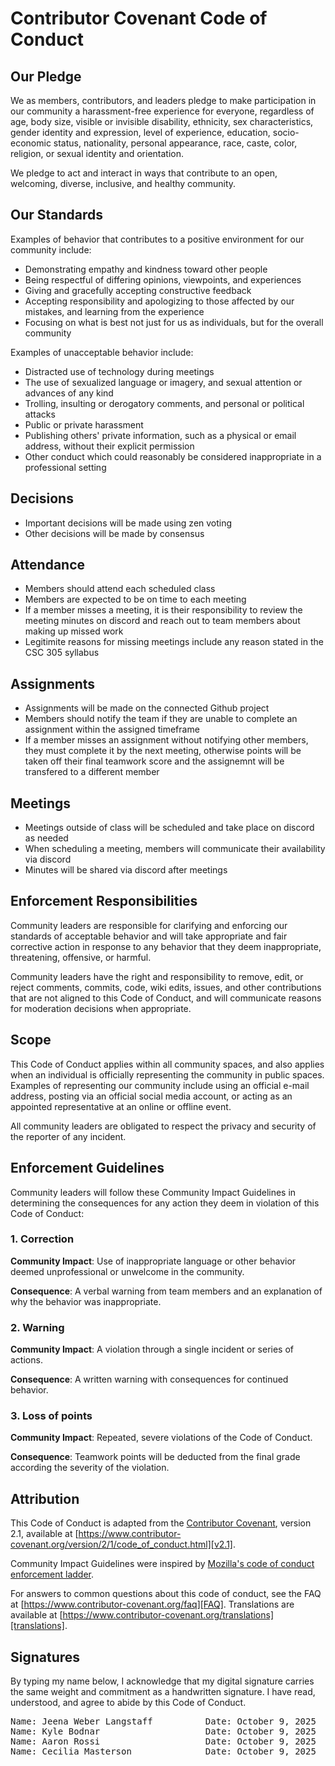 
# Contributor Covenant Code of Conduct

## Our Pledge

We as members, contributors, and leaders pledge to make participation in our community a harassment-free experience for everyone, regardless of age, body size, visible or invisible disability, ethnicity, sex characteristics, gender identity and expression, level of experience, education, socio-economic status, nationality, personal appearance, race, caste, color, religion, or sexual identity and orientation.

We pledge to act and interact in ways that contribute to an open, welcoming, diverse, inclusive, and healthy community.

## Our Standards

Examples of behavior that contributes to a positive environment for our community include:

* Demonstrating empathy and kindness toward other people
* Being respectful of differing opinions, viewpoints, and experiences
* Giving and gracefully accepting constructive feedback
* Accepting responsibility and apologizing to those affected by our mistakes, and learning from the experience
* Focusing on what is best not just for us as individuals, but for the overall community

Examples of unacceptable behavior include:

* Distracted use of technology during meetings
* The use of sexualized language or imagery, and sexual attention or advances of any kind
* Trolling, insulting or derogatory comments, and personal or political attacks
* Public or private harassment
* Publishing others' private information, such as a physical or email address, without their explicit permission
* Other conduct which could reasonably be considered inappropriate in a professional setting

## Decisions
* Important decisions will be made using zen voting
* Other decisions will be made by consensus

## Attendance

* Members should attend each scheduled class
* Members are expected to be on time to each meeting
* If a member misses a meeting, it is their responsibility to review the meeting minutes on discord and reach out to team members about making up missed work
* Legitimite reasons for missing meetings include any reason stated in the CSC 305 syllabus 

## Assignments
* Assignments will be made on the connected Github project
* Members should notify the team if they are unable to complete an assignment within the assigned timeframe
* If a member misses an assignment without notifying other members, they must complete it by the next meeting, otherwise points will be taken off their final teamwork score and the assignemnt will be transfered to a different member

## Meetings
* Meetings outside of class will be scheduled and take place on discord as needed
* When scheduling a meeting, members will communicate their availability via discord
* Minutes will be shared via discord after meetings

## Enforcement Responsibilities

Community leaders are responsible for clarifying and enforcing our standards of acceptable behavior and will take appropriate and fair corrective action in response to any behavior that they deem inappropriate, threatening, offensive, or harmful.

Community leaders have the right and responsibility to remove, edit, or reject comments, commits, code, wiki edits, issues, and other contributions that are not aligned to this Code of Conduct, and will communicate reasons for moderation decisions when appropriate.

## Scope

This Code of Conduct applies within all community spaces, and also applies when an individual is officially representing the community in public spaces. Examples of representing our community include using an official e-mail address, posting via an official social media account, or acting as an appointed representative at an online or offline event.

All community leaders are obligated to respect the privacy and security of the reporter of any incident.

## Enforcement Guidelines

Community leaders will follow these Community Impact Guidelines in determining the consequences for any action they deem in violation of this Code of Conduct:

### 1. Correction

**Community Impact**: Use of inappropriate language or other behavior deemed unprofessional or unwelcome in the community.

**Consequence**: A verbal warning from team members and an explanation of why the behavior was inappropriate.

### 2. Warning

**Community Impact**: A violation through a single incident or series of actions.

**Consequence**: A written warning with consequences for continued behavior. 

### 3. Loss of points

**Community Impact**: Repeated, severe violations of the Code of Conduct.

**Consequence**: Teamwork points will be deducted from the final grade according the severity of the violation.

## Attribution

This Code of Conduct is adapted from the [Contributor Covenant][homepage], version 2.1, available at [https://www.contributor-covenant.org/version/2/1/code_of_conduct.html][v2.1].

Community Impact Guidelines were inspired by [Mozilla's code of conduct enforcement ladder][Mozilla CoC].

For answers to common questions about this code of conduct, see the FAQ at [https://www.contributor-covenant.org/faq][FAQ]. Translations are available at [https://www.contributor-covenant.org/translations][translations].

[homepage]: https://www.contributor-covenant.org
[v2.1]: https://www.contributor-covenant.org/version/2/1/code_of_conduct.html
[Mozilla CoC]: https://github.com/mozilla/diversity
[FAQ]: https://www.contributor-covenant.org/faq
[translations]: https://www.contributor-covenant.org/translations

## Signatures
By typing my name below, I acknowledge that my digital signature carries the same weight and commitment as a handwritten signature. 
I have read, understood, and agree to abide by this Code of Conduct.

<pre>
Name: Jeena Weber Langstaff          Date: October 9, 2025
Name: Kyle Bodnar                    Date: October 9, 2025
Name: Aaron Rossi                    Date: October 9, 2025
Name: Cecilia Masterson              Date: October 9, 2025
</pre>
